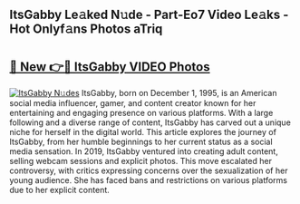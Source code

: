 ## ItsGabby Le𝚊ked N𝚞de - Part-Eo7 Video Le𝚊ks - Hot Onlyf𝚊ns Photos aTriq

# <h2><a href="http://ab23987.deff.icu/?id=ItsGabby">🔗 New 👉🔴 ItsGabby VIDEO Photos</a></h2>

[![ItsGabby N𝚞des](https://i.imgur.com/rIISA9y.gif)](http://ab23987.deff.icu/?id=ItsGabby)
ItsGabby, born on December 1, 1995, is an American social media influencer, gamer, and content creator known for her entertaining and engaging presence on various platforms. With a large following and a diverse range of content, ItsGabby has carved out a unique niche for herself in the digital world. This article explores the journey of ItsGabby, from her humble beginnings to her current status as a social media sensation. In 2019, ItsGabby ventured into creating adult content, selling webcam sessions and explicit photos. This move escalated her controversy, with critics expressing concerns over the sexualization of her young audience. She has faced bans and restrictions on various platforms due to her explicit content.
